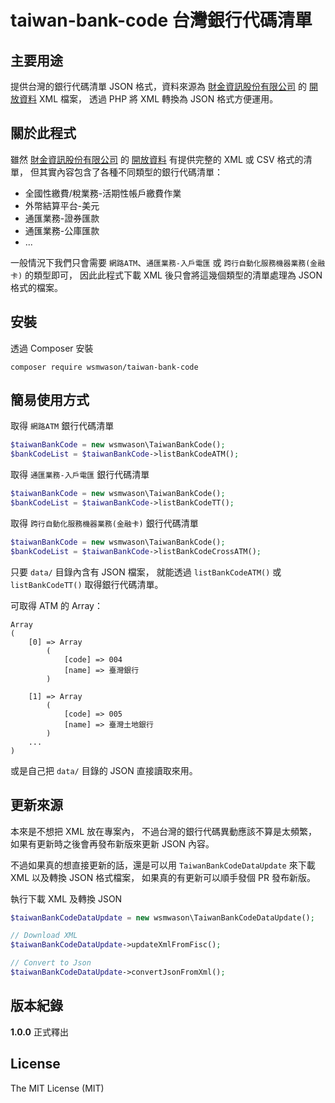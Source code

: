 # taiwan-bank-code 台灣銀行代碼清單

## 主要用途

提供台灣的銀行代碼清單 JSON 格式，資料來源為 [財金資訊股份有限公司](https://www.fisc.com.tw/TC/Default.aspx)
的 [開放資料](https://www.fisc.com.tw/tc/knowledge/opendata.aspx) XML 檔案，
透過 PHP 將 XML 轉換為 JSON 格式方便運用。

## 關於此程式

雖然 [財金資訊股份有限公司](https://www.fisc.com.tw/TC/Default.aspx)
的 [開放資料](http://www.fisc.com.tw/tc/knowledge/opendata.aspx)
有提供完整的 XML 或 CSV 格式的清單，
但其實內容包含了各種不同類型的銀行代碼清單：

  * 全國性繳費/稅業務-活期性帳戶繳費作業
  * 外幣結算平台-美元
  * 通匯業務-證券匯款
  * 通匯業務-公庫匯款
  * ...

一般情況下我們只會需要 `網路ATM`、`通匯業務-入戶電匯` 或 `跨行自動化服務機器業務(金融卡)` 的類型即可，
因此此程式下載 XML 後只會將這幾個類型的清單處理為 JSON 格式的檔案。

## 安裝

透過 Composer 安裝

	composer require wsmwason/taiwan-bank-code

## 簡易使用方式

取得 `網路ATM` 銀行代碼清單

```php
$taiwanBankCode = new wsmwason\TaiwanBankCode();
$bankCodeList = $taiwanBankCode->listBankCodeATM();
```

取得 `通匯業務-入戶電匯` 銀行代碼清單

```php
$taiwanBankCode = new wsmwason\TaiwanBankCode();
$bankCodeList = $taiwanBankCode->listBankCodeTT();
```

取得 `跨行自動化服務機器業務(金融卡)` 銀行代碼清單

```php
$taiwanBankCode = new wsmwason\TaiwanBankCode();
$bankCodeList = $taiwanBankCode->listBankCodeCrossATM();
```

只要 `data/` 目錄內含有 JSON 檔案，
就能透過 `listBankCodeATM()` 或 `listBankCodeTT()` 取得銀行代碼清單。

可取得 ATM 的 Array：

	Array
	(
	    [0] => Array
	        (
	            [code] => 004
	            [name] => 臺灣銀行
	        )

	    [1] => Array
	        (
	            [code] => 005
	            [name] => 臺灣土地銀行
	        )
		...
    )

或是自己把 `data/` 目錄的 JSON 直接讀取來用。

## 更新來源

本來是不想把 XML 放在專案內，
不過台灣的銀行代碼異動應該不算是太頻繁，
如果有更新時之後會再發布新版來更新 JSON 內容。

不過如果真的想直接更新的話，還是可以用 `TaiwanBankCodeDataUpdate` 來下載 XML 以及轉換 JSON 格式檔案，
如果真的有更新可以順手發個 PR 發布新版。

執行下載 XML 及轉換 JSON

```php
$taiwanBankCodeDataUpdate = new wsmwason\TaiwanBankCodeDataUpdate();

// Download XML
$taiwanBankCodeDataUpdate->updateXmlFromFisc();

// Convert to Json
$taiwanBankCodeDataUpdate->convertJsonFromXml();
```

## 版本紀錄

  **1.0.0**
  正式釋出

## License

The MIT License (MIT)
